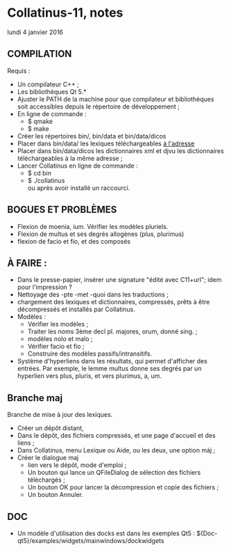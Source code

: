 # Collatinus-11, notes

lundi 4 janvier 2016 

## COMPILATION
Requis :
- Un compilateur C++ ;
- Les bibliothèques Qt 5.\*
- Ajuster le PATH de la machine pour que
  compilateur et bibliothèques soit accessibles
  depuis le répertoire de développement ;
- En ligne de commande :
  * $ qmake
  * $ make
- Créer les répertoires bin/, bin/data et bin/data/dicos
- Placer dans bin/data/ les lexiques téléchargeables 
  [à l'adresse](http://outils.biblissima.fr/collatinus/)
- Placer dans bin/data/dicos les dictionnaires xml et
  djvu les dictionnaires téléchargeables à la même adresse ;
- Lancer Collatinus en ligne de commande :    
  * $ cd bin
  * $ ./collatinus    
  ou après avoir installé un raccourci.

## BOGUES ET PROBLÈMES
- Flexion de moenia, ium. Vérifier les modèles pluriels.
- Flexion de multus et ses degrés allogènes (plus, plurimus)
- flexion de facio et fio, et des composés

## À FAIRE :
- Dans le presse-papier, insérer une signature "édité avec C11+url";
  idem pour l'impression ?
- Nettoyage des -pte -met -quoi dans les traductions ;
- chargement des lexiques et dictionnaires, compressés,
  prêts à être décompressés et installés par Collatinus.
- Modèles :
  *	Vérifier les modèles ;
  *	Traiter les noms 3ème decl pl. majores, orum, donné sing. ;
  * modèles nolo et malo ;
  * Vérifier facio et fio ;
  *	Construire des modèles passifs/intransitifs.
- Système d'hyperliens dans les résultats, qui permet d'afficher
  des entrées. Par exemple, le lemme multus donne ses degrés par
  un hyperlien vers plus, pluris, et vers plurimus, a, um.

## Branche maj
Branche de mise à jour des lexiques.
- Créer un dépôt distant,
- Dans le dépôt, des fichiers compressés, et une page d'accueil et des liens ;
- Dans Collatinus, menu Lexique ou Aide, ou les deux, une option màj ;
- Créer le dialogue maj 
  * lien vers le dépôt, mode d'emploi ;
  * Un bouton qui lance un QFileDialog de sélection des fichiers téléchargés ;
  * Un bouton OK pour lancer la décompression et copie des fichiers ;
  * Un bouton Annuler.

## DOC
- Un modèle d'utilisation des docks est dans les exemples Qt5 : 
  ${Doc-qt5}/examples/widgets/mainwindows/dockwidgets
